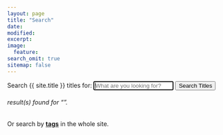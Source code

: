 ```yaml
---
layout: page
title: "Search"
date: 
modified:
excerpt:
image:
  feature:
search_omit: true
sitemap: false
---
```

  
<!-- Search form -->
<form method="get" action="{{ site.url }}/search/" data-search-form
class="simple-search">
  <label for="q">Search {{ site.title }} titles for:</label>
  <input type="search" name="q" id="q" placeholder="What are you looking for?"
    data-search-input id="goog-wm-qt" autofocus />
  <input type="submit" value="Search Titles" id="goog-wm-sb" />
</form>

<!-- Search results placeholder -->
<h6 data-search-found>
  <span data-search-found-count></span> result(s) found for &ldquo;<span
    data-search-found-term></span>&rdquo;.
</h6>
<ul class="post-list" data-search-results></ul>

<!-- Search result template -->
<script type="text/x-template" id="search-result">
  <li><article>
    <a href="##Url##"><b>##Title##</b> <span class="excerpt">##Excerpt##</span></a>
  </article></li>
</script>

<!-- Search with Google or look at tags -->
<div class="simple-search">
  <script type="text/javascript">
    var GOOG_FIXURL_LANG = 'en';
    var GOOG_FIXURL_SITE = '{{ site.url }}'
  </script>
  <script type="text/javascript"
    src="//linkhelp.clients.google.com/tbproxy/lh/wm/fixurl.js">
  </script>
</div>

<div class="simple-search">
  Or search by
  <b><a href="../tags/" target="_self">tags</a></b>
  in the whole site.
</div>